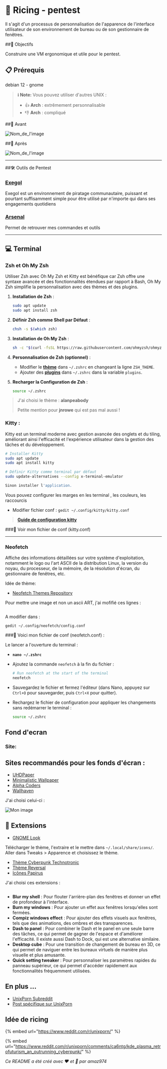 # 🍛 Ricing - pentest

Il s'agit d'un processus de personnalisation de l'apparence de l'interface utilisateur de son environnement de bureau ou de son gestionnaire de fenêtres.

##🎯 Objectifs

Construire une VM ergonomique et utile pour le pentest.

## 📋 Prérequis

debian 12 - gnome&#x20;

> **ℹ️ Note:** Vous pouvez utiliser d'autres UNIX :
> - 👍 **Arch** : extrêmement personnalisable
> - 👎 **Arch** : compliqué

##📸 Avant&#x20;

![Nom_de_l'image](chemin/vers/l'image)


##📸 Après&#x20;

![Nom_de_l'image](chemin/vers/l'image)
***

##🛠️ Outils de Pentest

### [Exegol ](https://exegol.readthedocs.io/en/latest/getting-started/install.html#installation)

Exegol est un environnement de piratage communautaire, puissant et pourtant suffisamment simple pour être utilisé par n'importe qui dans ses engagements quotidiens

### [Arsenal ](https://www.it-connect.fr/linux-inventaire-commandes-favorites-outil-arsenal/)

Permet de retrouver mes commandes et outils

***

## 💻 &#x20;Terminal&#x20;

### Zsh et Oh My Zsh

Utiliser Zsh avec Oh My Zsh et Kitty est bénéfique car Zsh offre une syntaxe avancée et des fonctionnalités étendues par rapport à Bash, Oh My Zsh simplifie la personnalisation avec des thèmes et des plugins.&#x20;

1.  **Installation de Zsh** :

    ```bash
    sudo apt update
    sudo apt install zsh
    ```
2.  **Définir Zsh comme Shell par Défaut** :

    ```bash
    chsh -s $(which zsh)
    ```
3.  **Installation de Oh My Zsh** :

    ```bash
    sh -c "$(curl -fsSL https://raw.githubusercontent.com/ohmyzsh/ohmyzsh/master/tools/install.sh)"
    ```
4. **Personnalisation de Zsh (optionnel)** :
   * Modifier le [**thème**](https://github.com/ohmyzsh/ohmyzsh/wiki/Themes) dans `~/.zshrc` en changeant la ligne `ZSH_THEME`.
   * Ajouter des [**plugins**](https://github.com/ohmyzsh/ohmyzsh/wiki/Plugins) dans `~/.zshrc` dans la variable `plugins`.
5.  **Recharger la Configuration de Zsh** :

    ```bash
    source ~/.zshrc
    ```

> J'ai choisi le thème : **alanpeabody**
>
> Petite mention pour **jnrowe** qui est pas mal aussi !

### Kitty  :&#x20;

Kitty est un terminal moderne avec gestion avancée des onglets et du tiling, améliorant ainsi l'efficacité et l'expérience utilisateur dans la gestion des tâches et du développement.

```bash
# Installer Kitty
sudo apt update
sudo apt install kitty

# Définir Kitty comme terminal par défaut
sudo update-alternatives --config x-terminal-emulator

Sinon installer l'application.
```

Vous pouvez configurer les marges en les terminal , les couleurs, les raccourcis&#x20;

* Modifier fichier conf : `gedit ~/.config/kitty/kitty.conf`


> [**Guide de configuration kitty** ](https://linuxiac.com/kitty-terminal-emulator/)&#x20;

###📂 Voir mon fichier de conf (kitty.conf)&#x20;

***

### Neofetch

Affiche des informations détaillées sur votre système d'exploitation, notamment le logo ou l'art ASCII de la distribution Linux, la version du noyau, du processeur, de la mémoire, de la résolution d'écran, du gestionnaire de fenêtres, etc.

Idée de thème:&#x20;

- [Neofetch Themes Repository](https://github.com/mmsaeed509/neofetch-themes/)

Pour mettre une image et non un ascii ART, j'ai mofifié ces lignes :&#x20;

<figure><img src="../.gitbook/assets/neofetch conf (1).png" alt=""><figcaption></figcaption></figure>

A modifier dans :&#x20;

`gedit ~/.config/neofetch/config.conf`

###📂 Voici mon fichier de conf (neofetch.conf) :&#x20;



Le lancer a l'ouverture du terminal :&#x20;

* <pre class="language-sh"><code class="lang-sh"><strong>nano ~/.zshrc
  </strong></code></pre>
*   Ajoutez la commande `neofetch` à la fin du fichier :

    ```sh
    # Run neofetch at the start of the terminal
    neofetch
    ```
* Sauvegardez le fichier et fermez l'éditeur (dans Nano, appuyez sur `Ctrl+O` pour sauvegarder, puis `Ctrl+X` pour quitter).
*   Rechargez le fichier de configuration pour appliquer les changements sans redémarrer le terminal :

    ```sh
    source ~/.zshrc
    ```

## Fond d'ecran&#x20;

### Site:&#x20;

## Sites recommandés pour les fonds d'écran :

- [UHDPaper](https://www.uhdpaper.com/)
- [Minimalistic Wallpaper](https://minimalistic-wallpaper.demolab.com/)
- [Alpha Coders](https://alphacoders.com/)
- [Wallhaven](https://wallhaven.cc/)

J'ai choisi celui-ci :&#x20;

![Mon image](images/mon-image.png)


## 🧱 Extensions&#x20;

- [GNOME Look](https://www.gnome-look.org)

Télécharger le thème, l'extraire et le mettre dans `~/.local/share/icons/`. Aller dans Tweaks > Apparence et choisissez le thème.

* [Thème Cyberpunk Technotronic](https://github.com/dreifacherspass/cyberpunk-technotronic-icon-theme/tree/main)
* [Thème Reversal](https://github.com/yeyushengfan258/Reversal-icon-theme)
* [Icônes Papirus](https://github.com/PapirusDevelopmentTeam/papirus-icon-theme)

J'ai choisi ces extensions :&#x20;

<figure><img src="../.gitbook/assets/image.png" alt=""><figcaption></figcaption></figure>

* **Blur my shell** : Pour flouter l'arrière-plan des fenêtres et donner un effet de profondeur à l'interface.
* **Burn my windows** : Pour ajouter un effet aux fenêtres lorsqu'elles sont fermées.
* **Compiz windows effect** : Pour ajouter des effets visuels aux fenêtres, tels que des animations, des ombres et des transparences.
* **Dash to panel** : Pour combiner le Dash et le panel en une seule barre des tâches, ce qui permet de gagner de l'espace et d'améliorer l'efficacité. Il existe aussi Dash to Dock, qui est une alternative similaire.
* **Desktop cube** : Pour une transition de changement de bureau en 3D, ce qui permet de naviguer entre les bureaux virtuels de manière plus visuelle et plus amusante.
* **Quick setting tweaker** : Pour personnaliser les paramètres rapides du panneau supérieur, ce qui permet d'accéder rapidement aux fonctionnalités fréquemment utilisées.



## En plus ...

- [UnixPorn Subreddit](https://www.reddit.com/r/unixporn/)
- [Post spécifique sur UnixPorn](https://www.reddit.com/r/unixporn/comments/ca6ntg/kde_plasma_retrofuturism_an_outrunning_cyberpunk/)

## Idée de ricing&#x20;

{% embed url="https://www.reddit.com/r/unixporn/" %}

{% embed url="https://www.reddit.com/r/unixporn/comments/ca6ntg/kde_plasma_retrofuturism_an_outrunning_cyberpunk/" %}

_Ce README a été créé avec ❤️ et 🍚 par amaz974_
